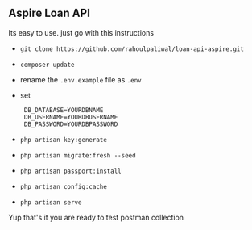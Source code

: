 ## Aspire Loan API

Its easy to use. just go with this instructions

- `git clone https://github.com/rahoulpaliwal/loan-api-aspire.git`
- `composer update`
- rename the `.env.example` file as `.env`
- set 
    
       DB_DATABASE=YOURDBNAME
       DB_USERNAME=YOURDBUSERNAME
       DB_PASSWORD=YOURDBPASSWORD
      
- `php artisan key:generate`
- `php artisan migrate:fresh --seed`
- `php artisan passport:install`
- `php artisan config:cache`
- `php artisan serve`

Yup that's it you are ready to test postman collection

